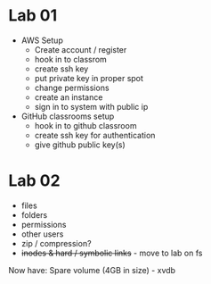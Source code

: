 # Lab 01
- AWS Setup
    - Create account / register
    - hook in to classrom
    - create ssh key
    - put private key in proper spot
    - change permissions
    - create an instance
    - sign in to system with public ip
- GitHub classrooms setup
    - hook in to github classroom
    - create ssh key for authentication
    - give github public key(s)

# Lab 02
- files
- folders
- permissions
- other users
- zip / compression?
- ~~inodes & hard / symbolic links~~ - move to lab on fs


Now have:
Spare volume (4GB in size) - xvdb